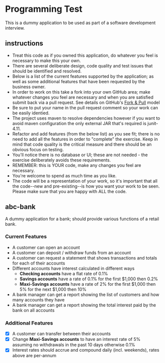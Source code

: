 Programming Test
========

This is a dummy application to be used as part of a software development interview.

instructions
--------

* Treat this code as if you owned this application, do whatever you feel is necessary to make this your own.
* There are several deliberate design, code quality and test issues that should be identified and resolved.
* Below is a list of the current features supported by the application; as well as some additional features that have been requested by the business owner.
* In order to work on this take a fork into your own GitHub area; make whatever changes you feel are necessary and when you are satisfied submit back via a pull request. See details on GitHub's [Fork & Pull](https://help.github.com/articles/using-pull-requests) model
* Be sure to put your name in the pull request comment so your work can be easily identied.
* The project uses maven to resolve dependencies however if you want to avoid maven configuration the only external JAR that's required is junit-4.11.
* Refactor and add features (from the below list) as you see fit; there is no need to add all the features in order to "complete" the exercise. Keep in mind that code quality is the critical measure and there should be an obvious focus on testing.
* You'll notice there is no database or UI; these are not needed - the exercise deliberately avoids these requirements.
* REMEMBER: this is YOUR code, make any changes you feel are necessary.
* You're welcome to spend as much time as you like.
* The code will be a representation of your work, so it's important that all the code--new and pre-existing--is how you want your work to be seen.  Please make sure that you are happy with ALL the code.

abc-bank
--------

A dummy application for a bank; should provide various functions of a retail bank.

### Current Features

* A customer can open an account
* A customer can deposit / withdraw funds from an account
* A customer can request a statement that shows transactions and totals for each of their accounts
* Different accounts have interest calculated in different ways
  * **Checking accounts** have a flat rate of 0.1%
  * **Savings accounts** have a rate of 0.1% for the first $1,000 then 0.2%
  * **Maxi-Savings accounts** have a rate of 2% for the first $1,000 then 5% for the next $1,000 then 10%
* A bank manager can get a report showing the list of customers and how many accounts they have
* A bank manager can get a report showing the total interest paid by the bank on all accounts

### Additional Features

- [x] A customer can transfer between their accounts
- [x] Change **Maxi-Savings accounts** to have an interest rate of 5% assuming no withdrawals in the past 10 days otherwise 0.1%
- [x] Interest rates should accrue and compound daily (incl. weekends), rates above are per-annum
